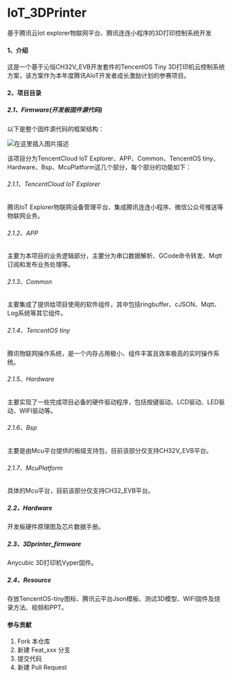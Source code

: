 # IoT_3DPrinter
基于腾讯云Iot explorer物联网平台、腾讯连连小程序的3D打印控制系统开发

#### 1、介绍

这是一个基于沁恒CH32V_EVB开发套件的TencentOS Tiny 3D打印机云控制系统方案，该方案作为本年度腾讯AIoT开发者成长激励计划的参赛项目。

#### 2、项目目录

##### 2.1、Firmware(开发板固件源代码)

以下是整个固件源代码的框架结构：

![在这里插入图片描述](https://img-blog.csdnimg.cn/89c9ed6d8e354aa584c4d19c29693af0.jpeg)

该项目分为TencentCloud IoT Explorer、APP、Common、TencentOS tiny、Hardware、Bsp、McuPlatform这几个部分，每个部分的功能如下：

###### 2.1.1、TencentCloud IoT Explorer

腾讯IoT Explorer物联网设备管理平台、集成腾讯连连小程序、微信公众号推送等物联网业务。

###### 2.1.2、APP

主要为本项目的业务逻辑部分，主要分为串口数据解析、GCode命令转发、Mqtt订阅和发布业务处理等。

###### 2.1.3、Common 

主要集成了提供给项目使用的软件组件，其中包括ringbuffer、cJSON、Mqtt、Log系统等其它组件。

###### 2.1.4、TencentOS tiny

腾讯物联网操作系统，是一个内存占用极小、组件丰富且效率极高的实时操作系统。

###### 2.1.5、Hardware

主要实现了一些完成项目必备的硬件驱动程序，包括按键驱动、LCD驱动、LED驱动、WIFI驱动等。

###### 2.1.6、Bsp

主要是由Mcu平台提供的板级支持包，目前该部分仅支持CH32V_EVB平台。

###### 2.1.7、McuPlatform

具体的Mcu平台，目前该部分仅支持CH32_EVB平台。

##### 2.2、Hardware

开发板硬件原理图及芯片数据手册。

##### 2.3、3Dprinter_firmware

Anycubic 3D打印机Vyper固件。

##### 2.4、Resource

存放TencentOS-tiny图标、腾讯云平台Json模板、测试3D模型、WIFI固件及烧录方法、视频和PPT。

#### 参与贡献

1. Fork 本仓库
2. 新建 Feat_xxx 分支
3. 提交代码
4. 新建 Pull Request
